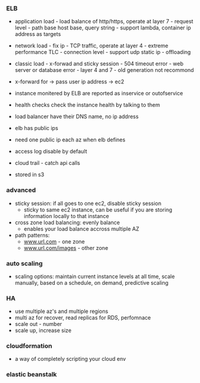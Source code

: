 ### ELB
- application load - load balance of http/https, operate at layer 7 - request level - path base host base, query string - support lambda, container ip address as targets

- network load - fix ip - TCP traffic, operate at layer 4 - extreme performance TLC - connection level - support udp static ip - offloading

- classic load - x-forwad and sticky session - 504 timeout error - web server or database error - layer 4 and 7 - old generation not recommond

- x-forward for  -> pass user ip address -> ec2

- instance monitered by ELB are reported as inservice or outofservice
- health checks check the instance health by talking to them
- load balancer have their DNS name, no ip address


- elb has public ips
- need one public ip each az when elb defines

- access log disable by default
- cloud trail - catch api calls
- stored in s3

### advanced
- sticky session: if all goes to one ec2, disable sticky session
  - sticky to same ec2 instance, can be useful if you are storing information locally to that instance
- cross zone load balancing: evenly balance
  - enables your load balance accross multiple AZ
- path patterns: 
  - www.url.com - one zone
  - www.url.com/images - other zone
  
### auto scaling
- scaling options: maintain current instance levels at all time, scale manually, based on a schedule, on demand, predictive scaling


### HA
- use multiple az's and multiple regions 
- multi az for recover, read replicas for RDS, perfomnace
- scale out - number
- scale up, increase size

### cloudformation
- a way of completely scripting your cloud env

### elastic beanstalk


